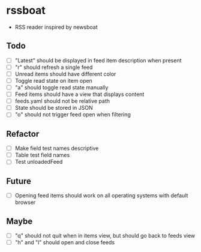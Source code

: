 # rssboat
- RSS reader inspired by newsboat

## Todo
- [ ] "Latest" should be displayed in feed item description when present
- [ ] "r" should refresh a single feed
- [ ] Unread items should have different color
- [ ] Toggle read state on item open
- [ ] "a" should toggle read state manually
- [ ] Feed items should have a view that displays content
- [ ] feeds.yaml should not be relative path
- [ ] State should be stored in JSON
- [ ] "o" should not trigger feed open when filtering

## Refactor
- [ ] Make field test names descriptive
- [ ] Table test field names
- [ ] Test unloadedFeed

## Future
- [ ] Opening feed items should work on all operating systems with default browser

## Maybe
- [ ] "q" should not quit when in items view, but should go back to feeds view
- [ ] "h" and "l" should open and close feeds
